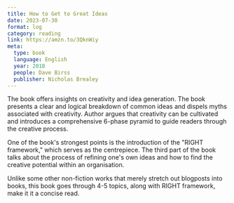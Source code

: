 ```yaml
---
title: How to Get to Great Ideas
date: 2023-07-30
format: log
category: reading
link: https://amzn.to/3QknWiy
meta: 
  type: book
  language: English
  year: 2018
  people: Dave Birss
  publisher: Nicholas Brealey
---
```


The book offers insights on creativity and idea generation. The book presents a clear and logical breakdown of common ideas and dispels myths associated with creativity. Author argues that creativity can be cultivated and introduces a comprehensive 6-phase pyramid to guide readers through the creative process.

One of the book's strongest points is the introduction of the "RIGHT framework," which serves as the centrepiece. The third part of the book talks about the process of refining one's own ideas and how to find the creative potential within an organisation.

Unlike some other non-fiction works that merely stretch out blogposts into books, this book goes through 4-5 topics, along with RIGHT framework, make it it a concise read.
